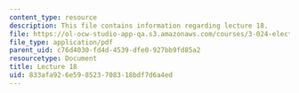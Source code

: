 ```yaml
---
content_type: resource
description: This file contains information regarding lecture 18.
file: https://ol-ocw-studio-app-qa.s3.amazonaws.com/courses/3-024-electronic-optical-and-magnetic-properties-of-materials-spring-2013/833afa926e598523708318bdf7d6a4ed_MIT3_024S13_2012lec18.pdf
file_type: application/pdf
parent_uid: c76d4030-fd4d-4539-dfe0-927bb9fd85a2
resourcetype: Document
title: Lecture 18
uid: 833afa92-6e59-8523-7083-18bdf7d6a4ed
---
```

